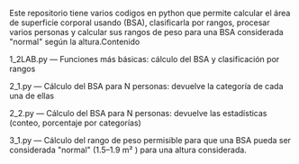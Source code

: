 Este repositorio tiene varios codigos en python que permite calcular el área de superficie corporal usando
(BSA), clasificarla por rangos, procesar varios personas y calcular sus rangos de peso para una BSA considerada "normal" según la altura.Contenido

1_2LAB.py — Funciones más básicas: cálculo del BSA y clasificación por rangos

2_1.py — Cálculo del BSA para N personas: devuelve la categoría de cada una de ellas

2_2.py — Cálculo del BSA para N personas: devuelve las estadísticas (conteo, porcentaje por categorías)

3_1.py — Cálculo del rango de peso permisible para que una BSA pueda ser considerada "normal" (1.5–1.9 m² ) para una altura considerada.
